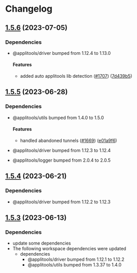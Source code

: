 # Changelog

## [1.5.6](https://github.com/applitools/eyes.sdk.javascript1/compare/js/spec-driver-webdriverio@1.5.5...js/spec-driver-webdriverio@1.5.6) (2023-07-05)


### Dependencies

* @applitools/driver bumped from 1.12.4 to 1.13.0
  #### Features

  * added auto applitools lib detection ([#1707](https://github.com/applitools/eyes.sdk.javascript1/issues/1707)) ([7d439b5](https://github.com/applitools/eyes.sdk.javascript1/commit/7d439b52af55f3b0596c9d35d6ba85c717448023))

## [1.5.5](https://github.com/applitools/eyes.sdk.javascript1/compare/js/spec-driver-webdriverio@1.5.4...js/spec-driver-webdriverio@1.5.5) (2023-06-28)


### Dependencies

* @applitools/utils bumped from 1.4.0 to 1.5.0
  #### Features

  * handled abandoned tunnels ([#1669](https://github.com/applitools/eyes.sdk.javascript1/issues/1669)) ([e01a9f6](https://github.com/applitools/eyes.sdk.javascript1/commit/e01a9f6f7543fc5e6bd842acf6ee8de8cfb49998))
* @applitools/driver bumped from 1.12.3 to 1.12.4

* @applitools/logger bumped from 2.0.4 to 2.0.5


## [1.5.4](https://github.com/applitools/eyes.sdk.javascript1/compare/js/spec-driver-webdriverio@1.5.3...js/spec-driver-webdriverio@1.5.4) (2023-06-21)


### Dependencies

* @applitools/driver bumped from 1.12.2 to 1.12.3


## [1.5.3](https://github.com/applitools/eyes.sdk.javascript1/compare/js/spec-driver-webdriverio-v1.5.2...js/spec-driver-webdriverio@1.5.3) (2023-06-13)


### Dependencies

* update some dependencies
* The following workspace dependencies were updated
  * dependencies
    * @applitools/driver bumped from 1.12.1 to 1.12.2
    * @applitools/utils bumped from 1.3.37 to 1.4.0
